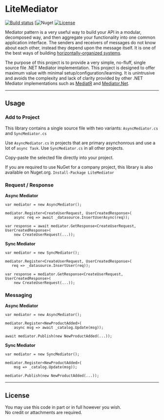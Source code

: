 # LiteMediator

[![Build status](https://ci.appveyor.com/api/projects/status/27k3kat6xyhgq3tc?svg=true)](https://ci.appveyor.com/project/TheoConfidor/litemediator-dotnet)
[![Nuget](https://img.shields.io/nuget/vpre/litemediator.svg)
[![License](https://img.shields.io/badge/license-MIT-blue.svg)](./LICENSE)

Mediator pattern is a very useful way to build your API in a modular, decomposed way, and then aggregate your functionality into one common application interface. The senders and receivers of messages do not know about each other, instead they depend upon the message itself. 
It is one of the best ways of building [horizontally-organized systems](http://silasreinagel.com/2016/09/26/build-horizontally-not-vertically/).

The purpose of this project is to provide a very simple, no-fluff, single source file .NET Mediator implementation. This project is designed to offer maximum value with minimal setup/configuration/learning. It is unintrusive and avoids the complexity and lack of clarity provided by other .NET Mediator implementations such as [MediatR](https://github.com/jbogard/MediatR) and [Mediator.Net](https://github.com/mayuanyang/Mediator.Net).

----

## Usage

### Add to Project

This library contains a single source file with two variants: `AsyncMediator.cs` and `SyncMediator.cs`

Use `AsyncMediator.cs` in projects that are primary asynchonrous and use a lot of `async Task`.
Use `SyncMediator.cs` in all other projects.

Copy-paste the selected file directly into your project. 

If you are required to use NuGet for a company project, this library is also available on Nuget.org. 
`Install-Package LiteMediator`

### Request / Response

**Async Mediator**
```
var mediator = new AsyncMediator();

mediator.Register<CreateUserRequest, UserCreatedResponse>(
    async req => await _datasource.InsertUserAsync(req));

var response = await mediator.GetResponse<CreateUserRequest, UserCreatedResponse>(
    new CreateUserRequest(...));
```

**Sync Mediator**
```
var mediator = new SyncMediator();

mediator.Register<CreateUserRequest, UserCreatedResponse>(
   req => _datasource.InsertUser(req));

var response = mediator.GetResponse<CreateUserRequest, UserCreatedResponse>(
    new CreateUserRequest(...));
```

### Messaging

**Async Mediator**
```
var mediator = new AsyncMediator();

mediator.Register<NewProductAdded>(
    async msg => await _catalog.Update(msg));

await mediator.Publish(new NewProductAdded(...));
```

**Sync Mediator**
```
var mediator = new SyncMediator();

mediator.Register<NewProductAdded>(
    msg => _catalog.Update(msg));

mediator.Publish(new NewProductAdded(...));
```

----

## License

You may use this code in part or in full however you wish.  
No credit or attachments are required.

